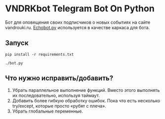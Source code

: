 # VNDRKbot Telegram Bot On Python

Бот для оповещения своих подписчиков о новых событиях на сайте vandrouki.ru. [Echobot.py](https://github.com/python-telegram-bot/python-telegram-bot/blob/master/examples/legacy/echobot.py) используется в качестве каркаса для бота.

## Запуск
`pip install -r requirements.txt`

`./bot.py`

## Что нужно исправить/добавить?
1. Убрать параллельное выполнение функций. Вместо этого выполнять их последовательно, используя таймаут.
2. Добавить более гибкую обработку ошибок. Пока что есть несколько try/except, которые просто «рубят с плеча».
3. Убрать глобальные переменные.
